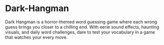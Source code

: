 # Dark-Hangman
Dark Hangman is a horror-themed word guessing game where each wrong guess brings you closer to a chilling end. With eerie sound effects, haunting visuals, and daily word challenges, dare to test your vocabulary in a game that watches your every move.
